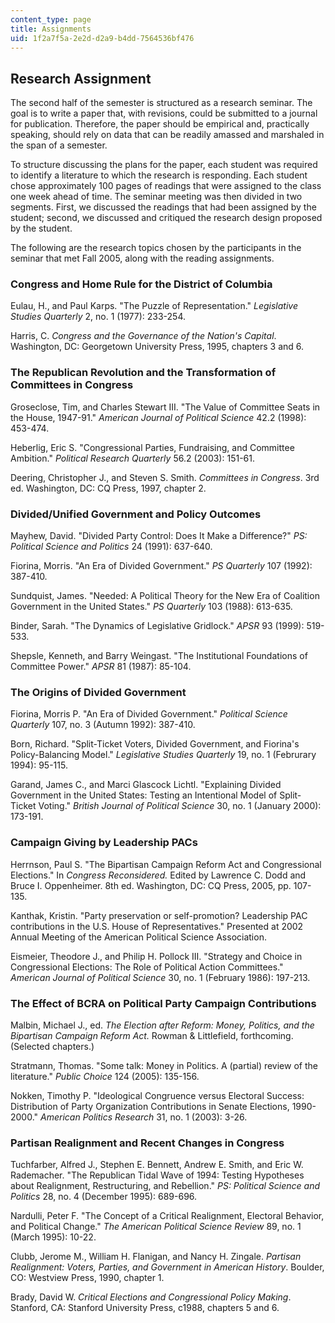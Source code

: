 ```yaml
---
content_type: page
title: Assignments
uid: 1f2a7f5a-2e2d-d2a9-b4dd-7564536bf476
---
```


Research Assignment
-------------------

The second half of the semester is structured as a research seminar. The goal is to write a paper that, with revisions, could be submitted to a journal for publication. Therefore, the paper should be empirical and, practically speaking, should rely on data that can be readily amassed and marshaled in the span of a semester.

To structure discussing the plans for the paper, each student was required to identify a literature to which the research is responding. Each student chose approximately 100 pages of readings that were assigned to the class one week ahead of time. The seminar meeting was then divided in two segments. First, we discussed the readings that had been assigned by the student; second, we discussed and critiqued the research design proposed by the student.

The following are the research topics chosen by the participants in the seminar that met Fall 2005, along with the reading assignments.

### Congress and Home Rule for the District of Columbia

Eulau, H., and Paul Karps. "The Puzzle of Representation." _Legislative Studies Quarterly_ 2, no. 1 (1977): 233-254.

Harris, C. _Congress and the Governance of the Nation's Capital_. Washington, DC: Georgetown University Press, 1995, chapters 3 and 6.

### The Republican Revolution and the Transformation of Committees in Congress

Groseclose, Tim, and Charles Stewart III. "The Value of Committee Seats in the House, 1947-91." _American Journal of Political Science_ 42.2 (1998): 453-474.

Heberlig, Eric S. "Congressional Parties, Fundraising, and Committee Ambition." _Political Research Quarterly_ 56.2 (2003): 151-61.

Deering, Christopher J., and Steven S. Smith. _Committees in Congress_. 3rd ed. Washington, DC: CQ Press, 1997, chapter 2.

### Divided/Unified Government and Policy Outcomes

Mayhew, David. "Divided Party Control: Does It Make a Difference?" _PS: Political Science and Politics_ 24 (1991): 637-640.

Fiorina, Morris. "An Era of Divided Government." _PS Quarterly_ 107 (1992): 387-410.

Sundquist, James. "Needed: A Political Theory for the New Era of Coalition Government in the United States." _PS Quarterly_ 103 (1988): 613-635.

Binder, Sarah. "The Dynamics of Legislative Gridlock." _APSR_ 93 (1999): 519-533.

Shepsle, Kenneth, and Barry Weingast. "The Institutional Foundations of Committee Power." _APSR_ 81 (1987): 85-104.

### The Origins of Divided Government

Fiorina, Morris P. "An Era of Divided Government." _Political Science Quarterly_ 107, no. 3 (Autumn 1992): 387-410.

Born, Richard. "Split-Ticket Voters, Divided Government, and Fiorina's Policy-Balancing Model." _Legislative Studies Quarterly_ 19, no. 1 (Februrary 1994): 95-115.

Garand, James C., and Marci Glascock Lichtl. "Explaining Divided Government in the United States: Testing an Intentional Model of Split-Ticket Voting." _British Journal of Political Science_ 30, no. 1 (January 2000): 173-191.

### Campaign Giving by Leadership PACs

Herrnson, Paul S. "The Bipartisan Campaign Reform Act and Congressional Elections." In _Congress Reconsidered._ Edited by Lawrence C. Dodd and Bruce I. Oppenheimer. 8th ed. Washington, DC: CQ Press, 2005, pp. 107-135.

Kanthak, Kristin. "Party preservation or self-promotion? Leadership PAC contributions in the U.S. House of Representatives." Presented at 2002 Annual Meeting of the American Political Science Association.

Eismeier, Theodore J., and Philip H. Pollock III. "Strategy and Choice in Congressional Elections: The Role of Political Action Committees." _American Journal of Political Science_ 30, no. 1 (February 1986): 197-213.

### The Effect of BCRA on Political Party Campaign Contributions

Malbin, Michael J., ed. _The Election after Reform: Money, Politics, and the Bipartisan Campaign Reform Act._ Rowman & Littlefield, forthcoming. (Selected chapters.)

Stratmann, Thomas. "Some talk: Money in Politics. A (partial) review of the literature." _Public Choice_ 124 (2005): 135-156.

Nokken, Timothy P. "Ideological Congruence versus Electoral Success: Distribution of Party Organization Contributions in Senate Elections, 1990-2000." _American Politics Research_ 31, no. 1 (2003): 3-26.

### Partisan Realignment and Recent Changes in Congress

Tuchfarber, Alfred J., Stephen E. Bennett, Andrew E. Smith, and Eric W. Rademacher. "The Republican Tidal Wave of 1994: Testing Hypotheses about Realignment, Restructuring, and Rebellion." _PS: Political Science and Politics_ 28, no. 4 (December 1995): 689-696.

Nardulli, Peter F. "The Concept of a Critical Realignment, Electoral Behavior, and Political Change." _The American Political Science Review_ 89, no. 1 (March 1995): 10-22.

Clubb, Jerome M., William H. Flanigan, and Nancy H. Zingale. _Partisan Realignment: Voters, Parties, and Government in American History_. Boulder, CO: Westview Press, 1990, chapter 1.

Brady, David W. _Critical Elections and Congressional Policy Making_. Stanford, CA: Stanford University Press, c1988, chapters 5 and 6.